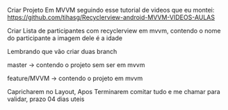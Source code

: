 
Criar Projeto Em MVVM seguindo esse tutorial de videos que eu montei: https://github.com/tihasg/Recyclerview-android-MVVM-VIDEOS-AULAS

Criar Lista de participantes com recyclerview em mvvm, contendo o nome do participante a imagem dele é a idade 

Lembrando que vão criar duas branch

master -> contendo o projeto sem ser em mvvm

feature/MVVM -> contendo o projeto em mvvm

Capricharem no Layout, Apos Terminarem comitar tudo e me chamar para validar, prazo 04 dias uteis 
